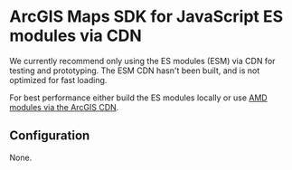 # ArcGIS Maps SDK for JavaScript ES modules via CDN

We currently recommend only using the ES modules (ESM) via CDN for testing and prototyping. The ESM CDN hasn't been built, and is not optimized for fast loading. 

For best performance either build the ES modules locally or use [AMD modules via the ArcGIS CDN](https://developers.arcgis.com/javascript/latest/install-and-set-up/#amd-modules-via-arcgis-cdn).

## Configuration

None. 